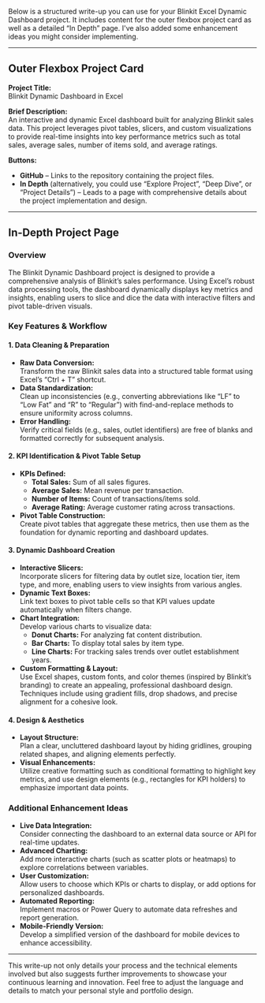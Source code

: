 Below is a structured write-up you can use for your Blinkit Excel Dynamic Dashboard project. It includes content for the outer flexbox project card as well as a detailed “In Depth” page. I've also added some enhancement ideas you might consider implementing.

---

## Outer Flexbox Project Card

**Project Title:**  
Blinkit Dynamic Dashboard in Excel

**Brief Description:**  
An interactive and dynamic Excel dashboard built for analyzing Blinkit sales data. This project leverages pivot tables, slicers, and custom visualizations to provide real-time insights into key performance metrics such as total sales, average sales, number of items sold, and average ratings.

**Buttons:**  
- **GitHub** – Links to the repository containing the project files.  
- **In Depth** (alternatively, you could use “Explore Project”, “Deep Dive”, or “Project Details”) – Leads to a page with comprehensive details about the project implementation and design.

---

## In-Depth Project Page

### Overview  
The Blinkit Dynamic Dashboard project is designed to provide a comprehensive analysis of Blinkit’s sales performance. Using Excel’s robust data processing tools, the dashboard dynamically displays key metrics and insights, enabling users to slice and dice the data with interactive filters and pivot table-driven visuals.

### Key Features & Workflow

#### 1. Data Cleaning & Preparation
- **Raw Data Conversion:**  
  Transform the raw Blinkit sales data into a structured table format using Excel’s “Ctrl + T” shortcut.  
- **Data Standardization:**  
  Clean up inconsistencies (e.g., converting abbreviations like “LF” to “Low Fat” and “R” to “Regular”) with find-and-replace methods to ensure uniformity across columns.  
- **Error Handling:**  
  Verify critical fields (e.g., sales, outlet identifiers) are free of blanks and formatted correctly for subsequent analysis.

#### 2. KPI Identification & Pivot Table Setup
- **KPIs Defined:**  
  - **Total Sales:** Sum of all sales figures.  
  - **Average Sales:** Mean revenue per transaction.  
  - **Number of Items:** Count of transactions/items sold.  
  - **Average Rating:** Average customer rating across transactions.
- **Pivot Table Construction:**  
  Create pivot tables that aggregate these metrics, then use them as the foundation for dynamic reporting and dashboard updates.

#### 3. Dynamic Dashboard Creation
- **Interactive Slicers:**  
  Incorporate slicers for filtering data by outlet size, location tier, item type, and more, enabling users to view insights from various angles.
- **Dynamic Text Boxes:**  
  Link text boxes to pivot table cells so that KPI values update automatically when filters change.
- **Chart Integration:**  
  Develop various charts to visualize data:
  - **Donut Charts:** For analyzing fat content distribution.
  - **Bar Charts:** To display total sales by item type.
  - **Line Charts:** For tracking sales trends over outlet establishment years.
- **Custom Formatting & Layout:**  
  Use Excel shapes, custom fonts, and color themes (inspired by Blinkit’s branding) to create an appealing, professional dashboard design. Techniques include using gradient fills, drop shadows, and precise alignment for a cohesive look.

#### 4. Design & Aesthetics
- **Layout Structure:**  
  Plan a clear, uncluttered dashboard layout by hiding gridlines, grouping related shapes, and aligning elements perfectly.
- **Visual Enhancements:**  
  Utilize creative formatting such as conditional formatting to highlight key metrics, and use design elements (e.g., rectangles for KPI holders) to emphasize important data points.

### Additional Enhancement Ideas
- **Live Data Integration:**  
  Consider connecting the dashboard to an external data source or API for real-time updates.
- **Advanced Charting:**  
  Add more interactive charts (such as scatter plots or heatmaps) to explore correlations between variables.
- **User Customization:**  
  Allow users to choose which KPIs or charts to display, or add options for personalized dashboards.
- **Automated Reporting:**  
  Implement macros or Power Query to automate data refreshes and report generation.
- **Mobile-Friendly Version:**  
  Develop a simplified version of the dashboard for mobile devices to enhance accessibility.

---

This write-up not only details your process and the technical elements involved but also suggests further improvements to showcase your continuous learning and innovation. Feel free to adjust the language and details to match your personal style and portfolio design.